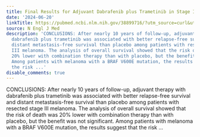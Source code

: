 ```yaml
---
title: Final Results for Adjuvant Dabrafenib plus Trametinib in Stage III Melanoma
date: '2024-06-20'
linkTitle: https://pubmed.ncbi.nlm.nih.gov/38899716/?utm_source=curl&utm_medium=rss&utm_campaign=pubmed-2&utm_content=1LIK-026Y9bjRE4xDQ231BSa89BnY4O2Rfi-9WXQd8C31C6cqE&fc=20211015124055&ff=20240621182523&v=2.18.0.post9+e462414
source: N Engl J Med
description: 'CONCLUSIONS: After nearly 10 years of follow-up, adjuvant therapy with
  dabrafenib plus trametinib was associated with better relapse-free survival and
  distant metastasis-free survival than placebo among patients with resected stage
  III melanoma. The analysis of overall survival showed that the risk of death was
  20% lower with combination therapy than with placebo, but the benefit was not significant.
  Among patients with melanoma with a BRAF V600E mutation, the results suggest that
  the risk ...'
disable_comments: true
---
```

CONCLUSIONS: After nearly 10 years of follow-up, adjuvant therapy with dabrafenib plus trametinib was associated with better relapse-free survival and distant metastasis-free survival than placebo among patients with resected stage III melanoma. The analysis of overall survival showed that the risk of death was 20% lower with combination therapy than with placebo, but the benefit was not significant. Among patients with melanoma with a BRAF V600E mutation, the results suggest that the risk ...